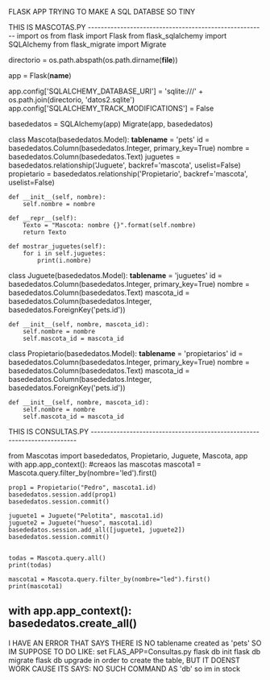 FLASK APP TRYING TO MAKE A SQL DATABSE SO TINY

THIS IS MASCOTAS.PY -------------------------------------------------------
import os
from flask import Flask
from flask_sqlalchemy import SQLAlchemy
from flask_migrate import Migrate

directorio = os.path.abspath(os.path.dirname(__file__))

app = Flask(__name__)

app.config['SQLALCHEMY_DATABASE_URI'] = 'sqlite:///' + os.path.join(directorio, 'datos2.sqlite')
app.config['SQLALCHEMY_TRACK_MODIFICATIONS'] = False

basededatos = SQLAlchemy(app)
Migrate(app, basededatos)

class Mascota(basededatos.Model):
    __tablename__ = 'pets'
    id = basededatos.Column(basededatos.Integer, primary_key=True)
    nombre = basededatos.Column(basededatos.Text)
    juguetes = basededatos.relationship('Juguete', backref='mascota', uselist=False)
    propietario = basededatos.relationship('Propietario', backref='mascota', uselist=False)

    def __init__(self, nombre):
        self.nombre = nombre

    def __repr__(self):
        Texto = "Mascota: nombre {}".format(self.nombre)
        return Texto

    def mostrar_juguetes(self):
        for i in self.juguetes:
            print(i.nombre)

class Juguete(basededatos.Model):
    __tablename__ = 'juguetes'
    id = basededatos.Column(basededatos.Integer, primary_key=True)
    nombre = basededatos.Column(basededatos.Text)
    mascota_id = basededatos.Column(basededatos.Integer, basededatos.ForeignKey('pets.id'))

    def __init__(self, nombre, mascota_id):
        self.nombre = nombre
        self.mascota_id = mascota_id

class Propietario(basededatos.Model):
    __tablename__ = 'propietarios'
    id = basededatos.Column(basededatos.Integer, primary_key=True)
    nombre = basededatos.Column(basededatos.Text)
    mascota_id = basededatos.Column(basededatos.Integer, basededatos.ForeignKey('pets.id'))

    def __init__(self, nombre, mascota_id):
        self.nombre = nombre
        self.mascota_id = mascota_id

THIS IS CONSULTAS.PY -------------------------------------------------------------------------

from Mascotas import basededatos, Propietario, Juguete, Mascota, app
with app.app_context():
    #creaos las mascotas
    mascota1 = Mascota.query.filter_by(nombre='led').first()

    prop1 = Propietario("Pedro", mascota1.id)
    basededatos.session.add(prop1)
    basededatos.session.commit()

    juguete1 = Juguete("Pelotita", mascota1.id)
    juguete2 = Juguete("hueso", mascota1.id)
    basededatos.session.add_all([juguete1, juguete2])
    basededatos.session.commit()


    todas = Mascota.query.all()
    print(todas)

    mascota1 = Mascota.query.filter_by(nombre="led").first()
    print(mascota1)

with app.app_context():
    basededatos.create_all()
--------------------------------------------------------------------------------------------------------
I HAVE AN ERROR THAT SAYS THERE IS NO tablename created as 'pets'
SO IM SUPPOSE TO DO LIKE:
set FLAS_APP=Consultas.py
flask db init
flask db migrate
flask db upgrade
in order to create the table, 
BUT IT DOENST WORK CAUSE ITS SAYS:
NO SUCH COMMAND AS 'db'
so im in stock
